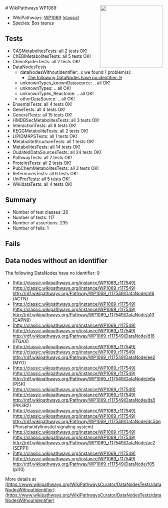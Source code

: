 <img style="float: right; width: 200px" src="https://upload.wikimedia.org/wikipedia/commons/thumb/8/83/Wplogo_with_text_500.png/640px-Wplogo_with_text_500.png" />
# WikiPathways WP1069

* WikiPathways: [WP1069](https://wikipathways.org/pathways/WP1069) ([classic](https://classic.wikipathways.org/instance/WP1069))
* Species: Bos taurus
## Tests
* CASMetabolitesTests: all 2 tests OK!
* ChEBIMetabolitesTests: all 5 tests OK!
* ChemSpiderTests: all 2 tests OK!
* DataNodesTests
    * dataNodesWithoutIdentifier: .x we found 1 problem(s):
        * [The following DataNodes have no identifier: 9](#d2d32fa8)
    * unknownTypes_knownDatasource: .. all OK!
    * unknownTypes: .. all OK!
    * unknownTypes_Reactome: .. all OK!
    * otherDataSource: .. all OK!
* EnsemblTests: all 4 tests OK!
* GeneTests: all 4 tests OK!
* GeneralTests: all 15 tests OK!
* HMDBSecMetabolitesTests: all 3 tests OK!
* InteractionTests: all 8 tests OK!
* KEGGMetaboliteTests: all 2 tests OK!
* LIPIDMAPSTests: all 1 tests OK!
* MetaboliteStructureTests: all 1 tests OK!
* MetabolitesTests: all 14 tests OK!
* OudatedDataSourcesTests: all 24 tests OK!
* PathwayTests: all 7 tests OK!
* ProteinsTests: all 2 tests OK!
* PubChemMetabolitesTests: all 3 tests OK!
* ReferencesTests: all 6 tests OK!
* UniProtTests: all 5 tests OK!
* WikidataTests: all 4 tests OK!


## Summary

* Number of test classes: 20
* Number of tests: 117
* Number of assertions: 235
* Number of fails: 1

## Fails

<a name="d2d32fa8" />

## Data nodes without an identifier

The following DataNodes have no identifier: 9

* [http://classic.wikipathways.org/instance/WP1069_r117549](http://classic.wikipathways.org/instance/WP1069_r117549) http://rdf.wikipathways.org/Pathway/WP1069_r117549/DataNode/a16 (ACTN)
* [http://classic.wikipathways.org/instance/WP1069_r117549](http://classic.wikipathways.org/instance/WP1069_r117549) http://rdf.wikipathways.org/Pathway/WP1069_r117549/DataNode/a13 (CAPN9)
* [http://classic.wikipathways.org/instance/WP1069_r117549](http://classic.wikipathways.org/instance/WP1069_r117549) http://rdf.wikipathways.org/Pathway/WP1069_r117549/DataNode/d16 (ITGAX)
* [http://classic.wikipathways.org/instance/WP1069_r117549](http://classic.wikipathways.org/instance/WP1069_r117549) http://rdf.wikipathways.org/Pathway/WP1069_r117549/DataNode/ee2 (MYO)
* [http://classic.wikipathways.org/instance/WP1069_r117549](http://classic.wikipathways.org/instance/WP1069_r117549) http://rdf.wikipathways.org/Pathway/WP1069_r117549/DataNode/e6a (PI5K)
* [http://classic.wikipathways.org/instance/WP1069_r117549](http://classic.wikipathways.org/instance/WP1069_r117549) http://rdf.wikipathways.org/Pathway/WP1069_r117549/DataNode/da5 (PIK3R2)
* [http://classic.wikipathways.org/instance/WP1069_r117549](http://classic.wikipathways.org/instance/WP1069_r117549) http://rdf.wikipathways.org/Pathway/WP1069_r117549/DataNode/dc54e (Phosphatidylinositol
signaling system)
* [http://classic.wikipathways.org/instance/WP1069_r117549](http://classic.wikipathways.org/instance/WP1069_r117549) http://rdf.wikipathways.org/Pathway/WP1069_r117549/DataNode/ae2 (SEPP1)
* [http://classic.wikipathways.org/instance/WP1069_r117549](http://classic.wikipathways.org/instance/WP1069_r117549) http://rdf.wikipathways.org/Pathway/WP1069_r117549/DataNode/f05 (p110)


More details at [https://www.wikipathways.org/WikiPathwaysCurator/DataNodesTests/dataNodesWithoutIdentifier](https://www.wikipathways.org/WikiPathwaysCurator/DataNodesTests/dataNodesWithoutIdentifier)

